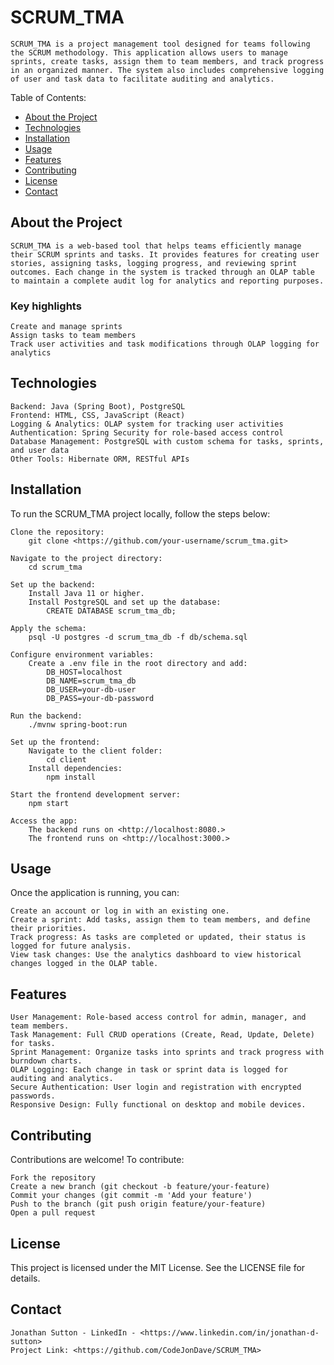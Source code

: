 <!-- @format -->

# SCRUM_TMA

    SCRUM_TMA is a project management tool designed for teams following the SCRUM methodology. This application allows users to manage sprints, create tasks, assign them to team members, and track progress in an organized manner. The system also includes comprehensive logging of user and task data to facilitate auditing and analytics.

Table of Contents:

- [About the Project](#about-the-project)
- [Technologies](#technologies)
- [Installation](#installation)
- [Usage](#usage)
- [Features](#features)
- [Contributing](#contributing)
- [License](#license)
- [Contact](#contact)

## About the Project

    SCRUM_TMA is a web-based tool that helps teams efficiently manage their SCRUM sprints and tasks. It provides features for creating user stories, assigning tasks, logging progress, and reviewing sprint outcomes. Each change in the system is tracked through an OLAP table to maintain a complete audit log for analytics and reporting purposes.

### Key highlights

    Create and manage sprints
    Assign tasks to team members
    Track user activities and task modifications through OLAP logging for analytics

## Technologies

    Backend: Java (Spring Boot), PostgreSQL
    Frontend: HTML, CSS, JavaScript (React)
    Logging & Analytics: OLAP system for tracking user activities
    Authentication: Spring Security for role-based access control
    Database Management: PostgreSQL with custom schema for tasks, sprints, and user data
    Other Tools: Hibernate ORM, RESTful APIs

## Installation

To run the SCRUM_TMA project locally, follow the steps below:

    Clone the repository:
        git clone <https://github.com/your-username/scrum_tma.git>

    Navigate to the project directory:
        cd scrum_tma

    Set up the backend:
        Install Java 11 or higher.
        Install PostgreSQL and set up the database:
            CREATE DATABASE scrum_tma_db;

    Apply the schema:
        psql -U postgres -d scrum_tma_db -f db/schema.sql

    Configure environment variables:
        Create a .env file in the root directory and add:
            DB_HOST=localhost
            DB_NAME=scrum_tma_db
            DB_USER=your-db-user
            DB_PASS=your-db-password

    Run the backend:
        ./mvnw spring-boot:run

    Set up the frontend:
        Navigate to the client folder:
            cd client
        Install dependencies:
            npm install

    Start the frontend development server:
        npm start

    Access the app:
        The backend runs on <http://localhost:8080.>
        The frontend runs on <http://localhost:3000.>

## Usage

Once the application is running, you can:

    Create an account or log in with an existing one.
    Create a sprint: Add tasks, assign them to team members, and define their priorities.
    Track progress: As tasks are completed or updated, their status is logged for future analysis.
    View task changes: Use the analytics dashboard to view historical changes logged in the OLAP table.

## Features

    User Management: Role-based access control for admin, manager, and team members.
    Task Management: Full CRUD operations (Create, Read, Update, Delete) for tasks.
    Sprint Management: Organize tasks into sprints and track progress with burndown charts.
    OLAP Logging: Each change in task or sprint data is logged for auditing and analytics.
    Secure Authentication: User login and registration with encrypted passwords.
    Responsive Design: Fully functional on desktop and mobile devices.

## Contributing

Contributions are welcome! To contribute:

    Fork the repository
    Create a new branch (git checkout -b feature/your-feature)
    Commit your changes (git commit -m 'Add your feature')
    Push to the branch (git push origin feature/your-feature)
    Open a pull request

## License

This project is licensed under the MIT License. See the LICENSE file for details.

## Contact

    Jonathan Sutton - LinkedIn - <https://www.linkedin.com/in/jonathan-d-sutton>
    Project Link: <https://github.com/CodeJonDave/SCRUM_TMA>
